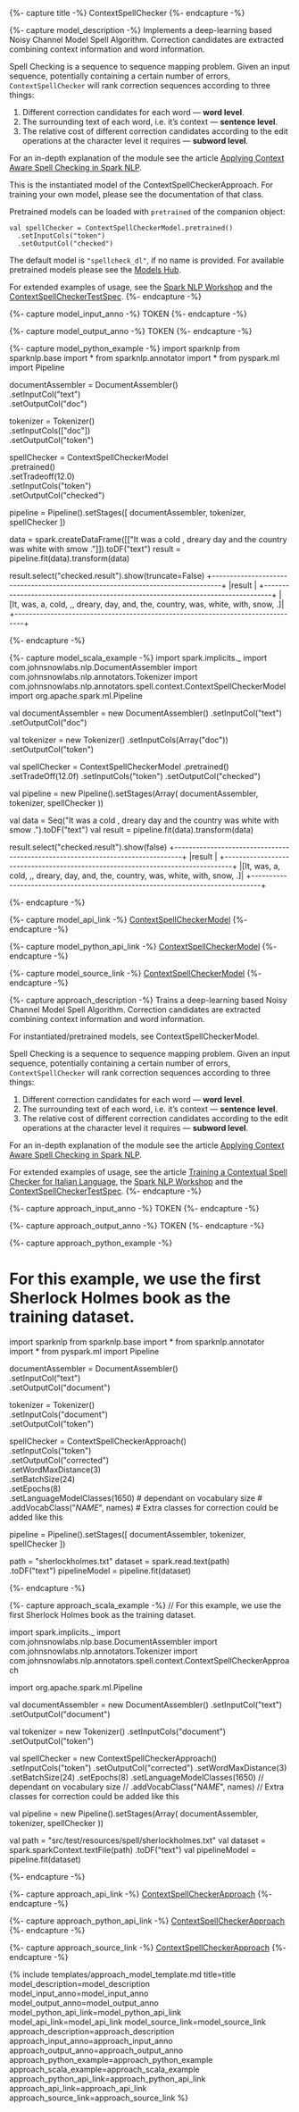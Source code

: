 {%- capture title -%}
ContextSpellChecker
{%- endcapture -%}

{%- capture model_description -%}
Implements a deep-learning based Noisy Channel Model Spell Algorithm.
Correction candidates are extracted combining context information and word information.

Spell Checking is a sequence to sequence mapping problem. Given an input sequence, potentially containing a
certain number of errors, `ContextSpellChecker` will rank correction sequences according to three things:
 1. Different correction candidates for each word — **word level**.
 1. The surrounding text of each word, i.e. it’s context — **sentence level**.
 1. The relative cost of different correction candidates according to the edit operations at the character level it requires — **subword level**.

For an in-depth explanation of the module see the article [Applying Context Aware Spell Checking in Spark NLP](https://medium.com/spark-nlp/applying-context-aware-spell-checking-in-spark-nlp-3c29c46963bc).

This is the instantiated model of the ContextSpellCheckerApproach.
For training your own model, please see the documentation of that class.

Pretrained models can be loaded with `pretrained` of the companion object:
```
val spellChecker = ContextSpellCheckerModel.pretrained()
  .setInputCols("token")
  .setOutputCol("checked")
```
The default model is `"spellcheck_dl"`, if no name is provided.
For available pretrained models please see the [Models Hub](https://nlp.johnsnowlabs.com/models?task=Spell+Check).

For extended examples of usage, see the [Spark NLP Workshop](https://github.com/JohnSnowLabs/spark-nlp-workshop/blob/master/tutorials/streamlit_notebooks/SPELL_CHECKER_EN.ipynb)
and the [ContextSpellCheckerTestSpec](https://github.com/JohnSnowLabs/spark-nlp/blob/master/src/test/scala/com/johnsnowlabs/nlp/annotators/spell/context/ContextSpellCheckerTestSpec.scala).
{%- endcapture -%}

{%- capture model_input_anno -%}
TOKEN
{%- endcapture -%}

{%- capture model_output_anno -%}
TOKEN
{%- endcapture -%}

{%- capture model_python_example -%}
import sparknlp
from sparknlp.base import *
from sparknlp.annotator import *
from pyspark.ml import Pipeline

documentAssembler = DocumentAssembler() \
    .setInputCol("text") \
    .setOutputCol("doc")

tokenizer = Tokenizer() \
    .setInputCols(["doc"]) \
    .setOutputCol("token")

spellChecker = ContextSpellCheckerModel \
    .pretrained() \
    .setTradeoff(12.0) \
    .setInputCols("token") \
    .setOutputCol("checked")

pipeline = Pipeline().setStages([
    documentAssembler,
    tokenizer,
    spellChecker
])

data = spark.createDataFrame([["It was a cold , dreary day and the country was white with smow ."]]).toDF("text")
result = pipeline.fit(data).transform(data)

result.select("checked.result").show(truncate=False)
+--------------------------------------------------------------------------------+
|result                                                                          |
+--------------------------------------------------------------------------------+
|[It, was, a, cold, ,, dreary, day, and, the, country, was, white, with, snow, .]|
+--------------------------------------------------------------------------------+

{%- endcapture -%}

{%- capture model_scala_example -%}
import spark.implicits._
import com.johnsnowlabs.nlp.DocumentAssembler
import com.johnsnowlabs.nlp.annotators.Tokenizer
import com.johnsnowlabs.nlp.annotators.spell.context.ContextSpellCheckerModel
import org.apache.spark.ml.Pipeline

val documentAssembler = new DocumentAssembler()
  .setInputCol("text")
  .setOutputCol("doc")

val tokenizer = new Tokenizer()
  .setInputCols(Array("doc"))
  .setOutputCol("token")

val spellChecker = ContextSpellCheckerModel
  .pretrained()
  .setTradeOff(12.0f)
  .setInputCols("token")
  .setOutputCol("checked")

val pipeline = new Pipeline().setStages(Array(
  documentAssembler,
  tokenizer,
  spellChecker
))

val data = Seq("It was a cold , dreary day and the country was white with smow .").toDF("text")
val result = pipeline.fit(data).transform(data)

result.select("checked.result").show(false)
+--------------------------------------------------------------------------------+
|result                                                                          |
+--------------------------------------------------------------------------------+
|[It, was, a, cold, ,, dreary, day, and, the, country, was, white, with, snow, .]|
+--------------------------------------------------------------------------------+

{%- endcapture -%}

{%- capture model_api_link -%}
[ContextSpellCheckerModel](/api/com/johnsnowlabs/nlp/annotators/spell/context/ContextSpellCheckerModel)
{%- endcapture -%}

{%- capture model_python_api_link -%}
[ContextSpellCheckerModel](/api/python/reference/autosummary/sparknlp/annotator/spell_check/context_spell_checker/index.html#sparknlp.annotator.spell_check.context_spell_checker.ContextSpellCheckerModel)
{%- endcapture -%}

{%- capture model_source_link -%}
[ContextSpellCheckerModel](https://github.com/JohnSnowLabs/spark-nlp/tree/master/src/main/scala/com/johnsnowlabs/nlp/annotators/spell/context/ContextSpellCheckerModel.scala)
{%- endcapture -%}

{%- capture approach_description -%}
Trains a deep-learning based Noisy Channel Model Spell Algorithm.
Correction candidates are extracted combining context information and word information.

For instantiated/pretrained models, see ContextSpellCheckerModel.

Spell Checking is a sequence to sequence mapping problem. Given an input sequence, potentially containing a
certain number of errors, `ContextSpellChecker` will rank correction sequences according to three things:
 1. Different correction candidates for each word — **word level**.
 1. The surrounding text of each word, i.e. it’s context — **sentence level**.
 1. The relative cost of different correction candidates according to the edit operations at the character level it requires — **subword level**.

For an in-depth explanation of the module see the article [Applying Context Aware Spell Checking in Spark NLP](https://medium.com/spark-nlp/applying-context-aware-spell-checking-in-spark-nlp-3c29c46963bc).

For extended examples of usage, see the article [Training a Contextual Spell Checker for Italian Language](https://towardsdatascience.com/training-a-contextual-spell-checker-for-italian-language-66dda528e4bf),
the [Spark NLP Workshop](https://github.com/JohnSnowLabs/spark-nlp-workshop/blob/master/tutorials/blogposts/5.TrainingContextSpellChecker.ipynb)
and the [ContextSpellCheckerTestSpec](https://github.com/JohnSnowLabs/spark-nlp/blob/master/src/test/scala/com/johnsnowlabs/nlp/annotators/spell/context/ContextSpellCheckerTestSpec.scala).
{%- endcapture -%}

{%- capture approach_input_anno -%}
TOKEN
{%- endcapture -%}

{%- capture approach_output_anno -%}
TOKEN
{%- endcapture -%}

{%- capture approach_python_example -%}
# For this example, we use the first Sherlock Holmes book as the training dataset.

import sparknlp
from sparknlp.base import *
from sparknlp.annotator import *
from pyspark.ml import Pipeline

documentAssembler = DocumentAssembler() \
    .setInputCol("text") \
    .setOutputCol("document")


tokenizer = Tokenizer() \
    .setInputCols("document") \
    .setOutputCol("token")

spellChecker = ContextSpellCheckerApproach() \
    .setInputCols("token") \
    .setOutputCol("corrected") \
    .setWordMaxDistance(3) \
    .setBatchSize(24) \
    .setEpochs(8) \
    .setLanguageModelClasses(1650)  # dependant on vocabulary size
    # .addVocabClass("_NAME_", names) # Extra classes for correction could be added like this

pipeline = Pipeline().setStages([
    documentAssembler,
    tokenizer,
    spellChecker
])

path = "sherlockholmes.txt"
dataset = spark.read.text(path) \
    .toDF("text")
pipelineModel = pipeline.fit(dataset)

{%- endcapture -%}

{%- capture approach_scala_example -%}
// For this example, we use the first Sherlock Holmes book as the training dataset.

import spark.implicits._
import com.johnsnowlabs.nlp.base.DocumentAssembler
import com.johnsnowlabs.nlp.annotators.Tokenizer
import com.johnsnowlabs.nlp.annotators.spell.context.ContextSpellCheckerApproach

import org.apache.spark.ml.Pipeline

val documentAssembler = new DocumentAssembler()
  .setInputCol("text")
  .setOutputCol("document")


val tokenizer = new Tokenizer()
  .setInputCols("document")
  .setOutputCol("token")

val spellChecker = new ContextSpellCheckerApproach()
  .setInputCols("token")
  .setOutputCol("corrected")
  .setWordMaxDistance(3)
  .setBatchSize(24)
  .setEpochs(8)
  .setLanguageModelClasses(1650)  // dependant on vocabulary size
  // .addVocabClass("_NAME_", names) // Extra classes for correction could be added like this

val pipeline = new Pipeline().setStages(Array(
  documentAssembler,
  tokenizer,
  spellChecker
))

val path = "src/test/resources/spell/sherlockholmes.txt"
val dataset = spark.sparkContext.textFile(path)
  .toDF("text")
val pipelineModel = pipeline.fit(dataset)

{%- endcapture -%}

{%- capture approach_api_link -%}
[ContextSpellCheckerApproach](/api/com/johnsnowlabs/nlp/annotators/spell/context/ContextSpellCheckerApproach)
{%- endcapture -%}

{%- capture approach_python_api_link -%}
[ContextSpellCheckerApproach](/api/python/reference/autosummary/sparknlp/annotator/spell_check/context_spell_checker/index.html#sparknlp.annotator.spell_check.context_spell_checker.ContextSpellCheckerApproach)
{%- endcapture -%}

{%- capture approach_source_link -%}
[ContextSpellCheckerApproach](https://github.com/JohnSnowLabs/spark-nlp/tree/master/src/main/scala/com/johnsnowlabs/nlp/annotators/spell/context/ContextSpellCheckerApproach.scala)
{%- endcapture -%}


{% include templates/approach_model_template.md
title=title
model_description=model_description
model_input_anno=model_input_anno
model_output_anno=model_output_anno
model_python_api_link=model_python_api_link
model_api_link=model_api_link
model_source_link=model_source_link
approach_description=approach_description
approach_input_anno=approach_input_anno
approach_output_anno=approach_output_anno
approach_python_example=approach_python_example
approach_scala_example=approach_scala_example
approach_python_api_link=approach_python_api_link
approach_api_link=approach_api_link
approach_source_link=approach_source_link
%}
